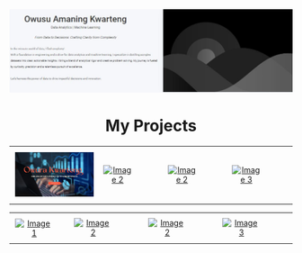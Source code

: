 <img src="https://github.com/mrowurakwarteng/mrowurakwarteng/blob/main/profile.JPG">
<div align="center">
<h1>My Projects</h1>
</div>

<table style="width: 100%;">
  <tr>
    <td style="text-align: center; padding: 10px; border: none;">
      <a href="https://example.com/link1">
        <img src="https://github.com/mrowurakwarteng/mrowurakwarteng/blob/main/Home.jpg" width="350" alt="Image 1" style="margin-right: 20px;">
      </a>
    </td>
    <td style="text-align: center;">
      <a href="https://example.com/link2" target="_blank">
        <img src="https://github.com/mrowurakwarteng/weather-data-analysis/blob/main/output-figures/humidity.jpg" width="350" alt="Image 2" style="margin-right: 50px;">
      </a>
    </td>
   <td style="text-align: center;">
      <a href="https://example.com/link2" target="_blank">
        <img src="https://github.com/mrowurakwarteng/weather-data-analysis/blob/main/output-figures/temperature-vs-humidity.jpg" width="350" alt="Image 2" style="margin-right: 50px;">
      </a>
    </td>
    <td style="text-align: center;">
      <a href="https://example.com/link3" target="_blank">
        <img src="https://github.com/mrowurakwarteng/online-retail-data-analysis/blob/main/output%20figures/customer-patronage-forecast.jpg" width="350" alt="Image 3" style="margin-right: 50px;">
      </a>
    </td>
  </tr>
</table>


<table style="width: 100%;">
  <tr>
    <td style="text-align: center; padding: 10px; border: none;">
      <a href="https://example.com/link1">
        <img src="https://github.com/mrowurakwarteng/online-retail-data-analysis/blob/main/output%20figures/customer-retention.jpg" width="350" alt="Image 1" style="margin-right: 20px;">
      </a>
    </td>
    <td style="text-align: center;">
      <a href="https://example.com/link2" target="_blank">
        <img src="https://github.com/mrowurakwarteng/online-retail-data-analysis/blob/main/output%20figures/loyal-customers.jpg" width="350" alt="Image 2" style="margin-right: 50px;">
      </a>
    </td>
   <td style="text-align: center;">
      <a href="https://example.com/link2" target="_blank">
        <img src="https://github.com/mrowurakwarteng/online-retail-data-analysis/blob/main/output%20figures/monthly-revenue.jpg" width="350" alt="Image 2" style="margin-right: 50px;">
      </a>
    </td>
    <td style="text-align: center;">
      <a href="https://example.com/link3" target="_blank">
        <img src="https://github.com/mrowurakwarteng/sea-level-prediction/blob/main/output-figures/sea-level-prediction.jpg" width="350" alt="Image 3" style="margin-right: 50px;">
      </a>
    </td>
  </tr>
</table>
